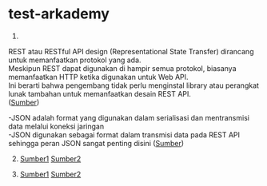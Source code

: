# test-arkademy
1.  
REST atau RESTful API design (Representational State Transfer) dirancang untuk memanfaatkan protokol yang ada.  
Meskipun REST dapat digunakan di hampir semua protokol, biasanya memanfaatkan HTTP ketika digunakan untuk Web API.  
Ini berarti bahwa pengembang tidak perlu menginstal library atau perangkat lunak tambahan untuk memanfaatkan desain REST API.  
([Sumber](https://www.mulesoft.com/resources/api/what-is-rest-api-design))

-JSON adalah format yang digunakan dalam serialisasi dan mentransmisi data melalui koneksi jaringan  
-JSON digunakan sebagai format dalam transmisi data pada REST API sehingga peran JSON sangat penting disini
([Sumber](https://stackoverflow.com/questions/383692/what-is-json-and-why-would-i-use-it))



2. [Sumber1](https://stackoverflow.com/questions/4356289/php-random-string-generator)
[Sumber2](https://stackoverflow.com/questions/3145607/php-check-if-an-array-has-duplicates)

3. [Sumber1](https://stackoverflow.com/questions/5989221/how-to-find-string-length-in-php-with-out-using-strlen)
[Sumber2](https://stackoverflow.com/questions/6476346/how-to-get-the-count-of-string-2-occurrence-in-string-1-without-php-built-in-fun)
